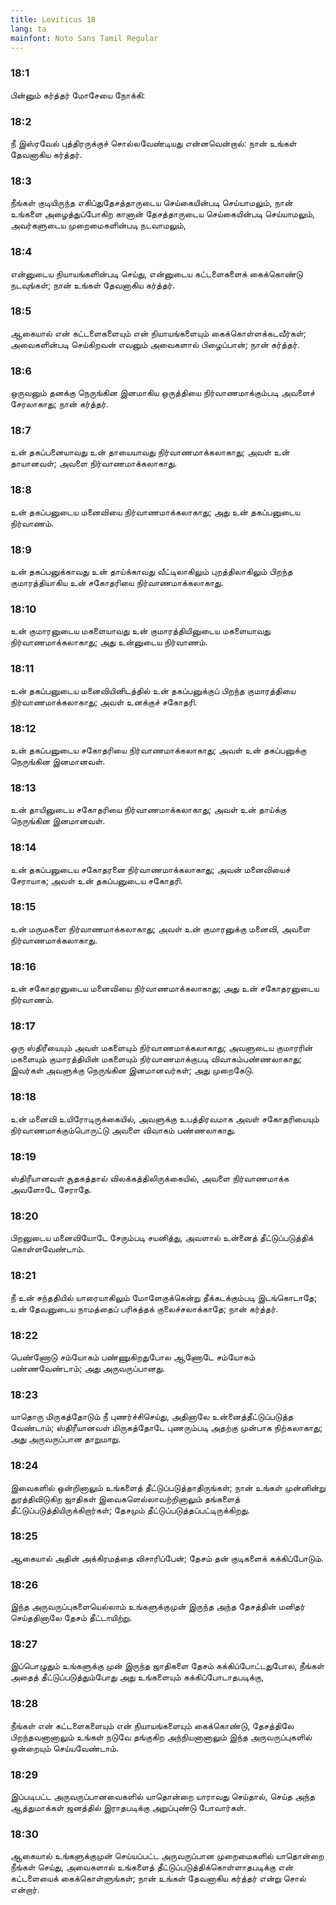 ```yaml
---
title: Leviticus 18
lang: ta
mainfont: Noto Sans Tamil Regular
---
```


###  18:1

பின்னும் கர்த்தர் மோசேயை நோக்கி:

###  18:2

நீ இஸ்ரவேல் புத்திரருக்குச் சொல்லவேண்டியது என்னவென்றால்: நான் உங்கள் தேவனாகிய கர்த்தர்.

###  18:3

நீங்கள் குடியிருந்த எகிப்துதேசத்தாருடைய செய்கையின்படி செய்யாமலும், நான் உங்களை அழைத்துப்போகிற கானான் தேசத்தாருடைய செய்கையின்படி செய்யாமலும், அவர்களுடைய முறைமைகளின்படி நடவாமலும்,

###  18:4

என்னுடைய நியாயங்களின்படி செய்து, என்னுடைய கட்டளைகளைக் கைக்கொண்டு நடவுங்கள்; நான் உங்கள் தேவனாகிய கர்த்தர்.

###  18:5

ஆகையால் என் கட்டளைகளையும் என் நியாயங்களையும் கைக்கொள்ளக்கடவீர்கள்; அவைகளின்படி செய்கிறவன் எவனும் அவைகளால் பிழைப்பான்; நான் கர்த்தர்.

###  18:6

ஒருவனும் தனக்கு நெருங்கின இனமாகிய ஒருத்தியை நிர்வாணமாக்கும்படி அவளைச் சேரலாகாது; நான் கர்த்தர்.

###  18:7

உன் தகப்பனையாவது உன் தாயையாவது நிர்வாணமாக்கலாகாது; அவள் உன் தாயானவள்; அவளை நிர்வாணமாக்கலாகாது.

###  18:8

உன் தகப்பனுடைய மனைவியை நிர்வாணமாக்கலாகாது; அது உன் தகப்பனுடைய நிர்வாணம்.

###  18:9

உன் தகப்பனுக்காவது உன் தாய்க்காவது வீட்டிலாகிலும் புறத்திலாகிலும் பிறந்த குமாரத்தியாகிய உன் சகோதரியை நிர்வாணமாக்கலாகாது.

###  18:10

உன் குமாரனுடைய மகளையாவது உன் குமாரத்தியினுடைய மகளையாவது நிர்வாணமாக்கலாகாது; அது உன்னுடைய நிர்வாணம்.

###  18:11

உன் தகப்பனுடைய மனைவியினிடத்தில் உன் தகப்பனுக்குப் பிறந்த குமாரத்தியை நிர்வாணமாக்கலாகாது; அவள் உனக்குச் சகோதரி.

###  18:12

உன் தகப்பனுடைய சகோதரியை நிர்வாணமாக்கலாகாது; அவள் உன் தகப்பனுக்கு நெருங்கின இனமானவள்.

###  18:13

உன் தாயினுடைய சகோதரியை நிர்வாணமாக்கலாகாது; அவள் உன் தாய்க்கு நெருங்கின இனமானவள்.

###  18:14

உன் தகப்பனுடைய சகோதரனை நிர்வாணமாக்கலாகாது; அவன் மனைவியைச் சேராயாக; அவள் உன் தகப்பனுடைய சகோதரி.

###  18:15

உன் மருமகளை நிர்வாணமாக்கலாகாது; அவள் உன் குமாரனுக்கு மனைவி, அவளை நிர்வாணமாக்கலாகாது.

###  18:16

உன் சகோதரனுடைய மனைவியை நிர்வாணமாக்கலாகாது; அது உன் சகோதரனுடைய நிர்வாணம்.

###  18:17

ஒரு ஸ்திரீயையும் அவள் மகளையும் நிர்வாணமாக்கலாகாது; அவளுடைய குமாரரின் மகளையும் குமாரத்தியின் மகளையும் நிர்வாணமாக்குபடி விவாகம்பண்ணலாகாது; இவர்கள் அவளுக்கு நெருங்கின இனமானவர்கள்; அது முறைகேடு.

###  18:18

உன் மனைவி உயிரோடிருக்கையில், அவளுக்கு உபத்திரவமாக அவள் சகோதரியையும் நிர்வாணமாக்கும்பொருட்டு அவளை விவாகம் பண்ணலாகாது.

###  18:19

ஸ்திரீயானவள் சூதகத்தால் விலக்கத்திலிருக்கையில், அவளை நிர்வாணமாக்க அவளோடே சேராதே.

###  18:20

பிறனுடைய மனைவியோடே சேரும்படி சயனித்து, அவளால் உன்னைத் தீட்டுப்படுத்திக் கொள்ளவேண்டாம்.

###  18:21

நீ உன் சந்ததியில் யாரையாகிலும் மோளேகுக்கென்று தீக்கடக்கும்படி இடங்கொடாதே; உன் தேவனுடைய நாமத்தைப் பரிசுத்தக் குலைச்சலாக்காதே; நான் கர்த்தர்.

###  18:22

பெண்ணோடு சம்யோகம் பண்ணுகிறதுபோல ஆணோடே சம்யோகம் பண்ணவேண்டாம்; அது அருவருப்பானது.

###  18:23

யாதொரு மிருகத்தோடும் நீ புணர்ச்சிசெய்து, அதினாலே உன்னைத்தீட்டுப்படுத்த வேண்டாம்; ஸ்திரீயானவள் மிருகத்தோடே புணரும்படி அதற்கு முன்பாக நிற்கலாகாது; அது அருவருப்பான தாறுமாறு.

###  18:24

இவைகளில் ஒன்றினாலும் உங்களைத் தீட்டுப்படுத்தாதிருங்கள்; நான் உங்கள் முன்னின்று துரத்திவிடுகிற ஜாதிகள் இவைகளெல்லாவற்றினாலும் தங்களைத் தீட்டுப்படுத்தியிருக்கிறார்கள்; தேசமும் தீட்டுப்படுத்தப்பட்டிருக்கிறது.

###  18:25

ஆகையால் அதின் அக்கிரமத்தை விசாரிப்பேன்; தேசம் தன் குடிகளைக் கக்கிப்போடும்.

###  18:26

இந்த அருவருப்புகளையெல்லாம் உங்களுக்குமுன் இருந்த அந்த தேசத்தின் மனிதர் செய்ததினாலே தேசம் தீட்டாயிற்று.

###  18:27

இப்பொழுதும் உங்களுக்கு முன் இருந்த ஜாதிகளை தேசம் கக்கிப்போட்டதுபோல, நீங்கள் அதைத் தீட்டுப்படுத்தும்போது அது உங்களையும் கக்கிப்போடாதபடிக்கு,

###  18:28

நீங்கள் என் கட்டளைகளையும் என் நியாயங்களையும் கைக்கொண்டு, தேசத்திலே பிறந்தவனானாலும் உங்கள் நடுவே தங்குகிற அந்நியனானாலும் இந்த அருவருப்புகளில் ஒன்றையும் செய்யவேண்டாம்.

###  18:29

இப்படிபட்ட அருவருப்பானவைகளில் யாதொன்றை யாராவது செய்தால், செய்த அந்த ஆத்துமாக்கள் ஜனத்தில் இராதபடிக்கு அறுப்புண்டு போவார்கள்.

###  18:30

ஆகையால் உங்களுக்குமுன் செய்யப்பட்ட அருவருப்பான முறைமைகளில் யாதொன்றை நீங்கள் செய்து, அவைகளால் உங்களைத் தீட்டுப்படுத்திக்கொள்ளாதபடிக்கு என் கட்டளையைக் கைக்கொள்ளுங்கள்; நான் உங்கள் தேவனாகிய கர்த்தர் என்று சொல் என்றார்.

